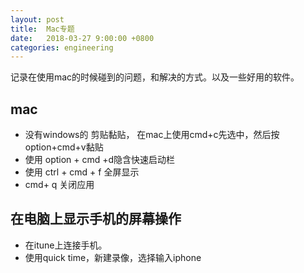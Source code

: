 ```yaml
---
layout: post
title:  Mac专题
date:   2018-03-27 9:00:00 +0800
categories: engineering
---
```

记录在使用mac的时候碰到的问题，和解决的方式。以及一些好用的软件。
## mac
- 没有windows的 剪贴黏贴， 在mac上使用cmd+c先选中，然后按 option+cmd+v黏贴
- 使用 option + cmd +d隐含快速启动栏
- 使用 ctrl + cmd + f 全屏显示
- cmd+ q 关闭应用

## 在电脑上显示手机的屏幕操作
- 在itune上连接手机。
- 使用quick time，新建录像，选择输入iphone
